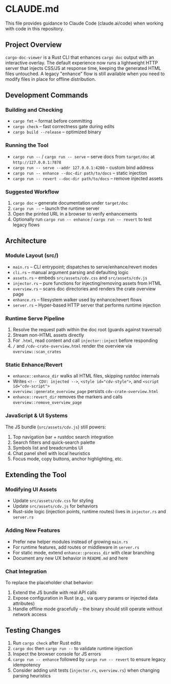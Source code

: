 # CLAUDE.md

This file provides guidance to Claude Code (claude.ai/code) when working with code in this repository.

## Project Overview

`cargo-doc-viewer` is a Rust CLI that enhances `cargo doc` output with an interactive overlay. The default experience now runs a lightweight HTTP server that injects CSS/JS at response time, keeping the generated HTML files untouched. A legacy "enhance" flow is still available when you need to modify files in place for offline distribution.

## Development Commands

### Building and Checking
- `cargo fmt` – format before committing
- `cargo check` – fast correctness gate during edits
- `cargo build --release` – optimized binary

### Running the Tool
- `cargo run --` / `cargo run -- serve` – serve docs from `target/doc` at `http://127.0.0.1:7878`
- `cargo run -- serve --addr 127.0.0.1:4200` – custom bind address
- `cargo run -- enhance --doc-dir path/to/docs` – static injection
- `cargo run -- revert --doc-dir path/to/docs` – remove injected assets

### Suggested Workflow
1. `cargo doc` – generate documentation under `target/doc`
2. `cargo run --` – launch the runtime server
3. Open the printed URL in a browser to verify enhancements
4. Optionally run `cargo run -- enhance` / `cargo run -- revert` to test legacy flows

## Architecture

### Module Layout (src/)
- `main.rs` – CLI entrypoint; dispatches to serve/enhance/revert modes
- `cli.rs` – manual argument parsing and defaulting logic
- `assets.rs` – embeds `src/assets/cdv.css` and `src/assets/cdv.js`
- `injector.rs` – pure functions for injecting/removing assets from HTML
- `overview.rs` – scans doc directories and renders the crate overview page
- `enhance.rs` – filesystem walker used by enhance/revert flows
- `server.rs` – Hyper-based HTTP server that performs runtime injection

### Runtime Serve Pipeline
1. Resolve the request path within the doc root (guards against traversal)
2. Stream non-HTML assets directly
3. For `.html`, read content and call `injector::inject` before responding
4. `/` and `/cdv-crate-overview.html` render the overview via `overview::scan_crates`

### Static Enhance/Revert
- `enhance::enhance_dir` walks all HTML files, skipping rustdoc internals
- Writes `<!-- CDV: injected -->`, `<style id="cdv-style">`, and `<script id="cdv-script">`
- `overview::generate_overview_page` persists `cdv-crate-overview.html`
- `enhance::revert_dir` removes the markers and calls `overview::remove_overview_page`

### JavaScript & UI Systems
The JS bundle (`src/assets/cdv.js`) still powers:
1. Top navigation bar + rustdoc search integration
2. Search filters and quick-search palette
3. Symbols list and breadcrumbs UI
4. Chat panel shell with local heuristics
5. Focus mode, copy buttons, anchor highlighting, etc.

## Extending the Tool

### Modifying UI Assets
- Update `src/assets/cdv.css` for styling
- Update `src/assets/cdv.js` for behaviors
- Rust-side logic (injection points, runtime routes) lives in `injector.rs` and `server.rs`

### Adding New Features
- Prefer new helper modules instead of growing `main.rs`
- For runtime features, add routes or middleware in `server.rs`
- For static mode, extend `enhance::process_dir` with clear branching
- Document any new UX behavior in `README.md` and here

### Chat Integration
To replace the placeholder chat behavior:
1. Extend the JS bundle with real API calls
2. Expose configuration in Rust (e.g., via query params or injected data attributes)
3. Handle offline mode gracefully – the binary should still operate without network access

## Testing Changes
1. Run `cargo check` after Rust edits
2. `cargo doc` then `cargo run --` to validate runtime injection
3. Inspect the browser console for JS errors
4. `cargo run -- enhance` followed by `cargo run -- revert` to ensure legacy idempotency
5. Consider adding unit tests (`injector.rs`, `overview.rs`) when changing parsing heuristics
